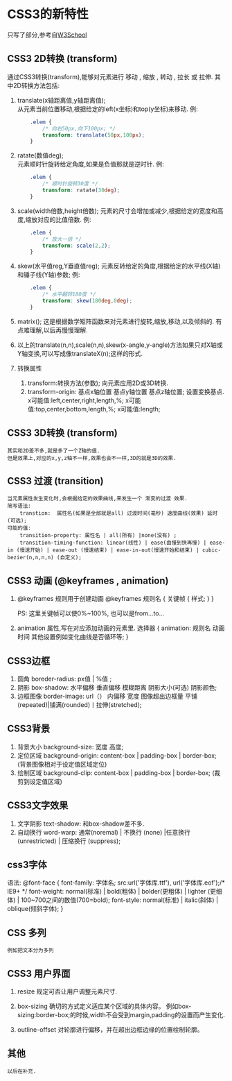 # CSS3的新特性
只写了部分,参考自[W3School](http://www.w3school.com.cn/css3/)

## CSS3 2D转换 (transform)
通过CSS3转换(transform),能够对元素进行 移动 , 缩放 , 转动 , 拉长 或 拉伸.
其中2D转换方法包括:
1.  translate(x轴距离值,y轴距离值);  
    从元素当前位置移动,根据给定的left(x坐标)和top(y坐标)来移动.
    例:
    ```css
        .elem {
            /* 向右50px,向下100px; */
            transform: translate(50px,100px);
        }
    ```

2. ratate(数值deg);  
    元素顺时针旋转给定角度,如果是负值那就是逆时针.
    例:
    ```css
        .elem {
            /* 顺时针旋转30度 */
            transform: ratate(30deg);
        }
    ```

3. scale(width倍数,height倍数);
    元素的尺寸会增加或减少,根据给定的宽度和高度,缩放对应的比值倍数.
     例:
    ```css
        .elem {
            /* 放大一倍 */
            transform: scale(2,2);
        }
    ```

4. skew(水平值reg,Y垂直值reg);
    元素反转给定的角度,根据给定的水平线(X轴)和锤子线(Y轴)参数;
    例:
    ```css
        .elem {
            /* 水平翻转180度 */
            transform: skew(180deg,0deg);
        }
    ```

5. matrix();
    这是根据数学矩阵函数来对元素进行旋转,缩放,移动,以及倾斜的.
    有点难理解,以后再慢慢理解.

6. 以上的translate(n,n),scale(n,n),skew(x-angle,y-angle)方法如果只对X轴或Y轴变换,可以写成像translateX(n);这样的形式.


7. 转换属性
    1. transform:转换方法(参数);
        向元素应用2D或3D转换.
    2. transform-origin: 基点x轴位置 基点y轴位置 基点z轴位置;
        设置变换基点. 
        x可能值:left,center,right,length,%;
        x可能值:top,center,bottom,length,%;
        x可能值:length;

## CSS3 3D转换 (transform)
    其实和2D差不多,就是多了一个Z轴的值.
    但是效果上,对应的x,y,z轴不一样,效果也会不一样,3D的就是3D的效果.

## CSS3 过渡 (transition)
    当元素属性发生变化时,会根据给定的效果曲线,来发生一个 渐变的过渡 效果. 
    简写语法:
        transtion:  属性名(如果是全部就是all) 过渡时间(毫秒) 速度曲线(效果) 延时(可选);
    可能的值:
        transition-property: 属性名 | all(所有) |none(没有) ;
        transition-timing-function: linear(线性) | ease(由慢到快再慢) | ease-in (慢速开始) | ease-out (慢速结束) | ease-in-out(慢速开始和结束) | cubic-bezier(n,n,n,n) (自定义);

## CSS3 动画 (@keyframes , animation)
1. @keyframes 规则用于创建动画
	@keyframes 规则名 {
		关键帧 {
			样式;
		}
	}

    PS: 这里关键帧可以使0%~100%, 也可以是from...to...

2. animation 属性,写在对应添加动画的元素里.
	选择器 {
		animation: 规则名 动画时间 其他设置例如变化曲线是否循环等;
	}

## CSS3边框
1. 圆角     boreder-radius: px值 | %值 ;
2. 阴影     box-shadow:  水平偏移 垂直偏移 模糊距离 阴影大小(可选) 阴影颜色;
3. 边框图像 border-image:  url（） 内偏移 宽度 图像超出边框量 平铺(repeated)|铺满(rounded)丨拉伸(stretched);

## CSS3背景
1. 背景大小 background-size: 宽度 高度;
2. 定位区域 background-origin: content-box | padding-box | border-box;      (背景图像相对于设定值区域定位)
3. 绘制区域 background-clip:  content-box | padding-box | border-box;      (裁剪到设定值区域)

## CSS3文字效果
1. 文字阴影 text-shadow:  和box-shadow差不多.
2. 自动换行 word-warp: 通常(noremal) | 不换行 (none) |任意换行(unrestricted) | 压缩换行 (suppress);

## css3字体
语法: 
    @font-face {
        font-family: 字体名;
        src:url('字体库.ttf'),
            url('字体库.eof');/* IE9+ */
        font-weight: normal(标准) | bold(粗体) | bolder(更粗体) | lighter (更细体) | 100~700之间的数值(700=bold);
        font-style: normal(标准) | italic(斜体) | oblique(倾斜字体);
    }

## CSS 多列 
    例如把文本分为多列

## CSS3 用户界面
1. resize
    规定可否让用户调整元素尺寸.

2. box-sizing
    确切的方式定义适应某个区域的具体内容。
    例如box-sizing:border-box;的时候,width不会受到margin,padding的设置而产生变化.
3. outline-offset
    对轮廓进行偏移，并在超出边框边缘的位置绘制轮廓。

## 其他
    以后在补充.



